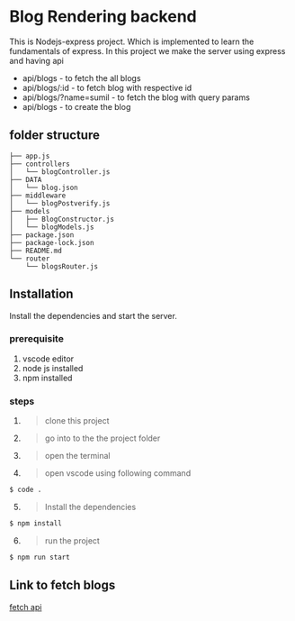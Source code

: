 # Blog Rendering backend

This is Nodejs-express project. Which is implemented to learn the fundamentals of express. In this project we make the server using express and having api

- api/blogs - to fetch the all blogs
- api/blogs/:id - to fetch blog with respective id
- api/blogs/?name=sumil - to fetch the blog with query params
- api/blogs - to create the blog

## folder structure

```
├── app.js
├── controllers
│   └── blogController.js
├── DATA
│   └── blog.json
├── middleware
│   └── blogPostverify.js
├── models
│   ├── BlogConstructor.js
│   └── blogModels.js
├── package.json
├── package-lock.json
├── README.md
└── router
    └── blogsRouter.js
```

## Installation

Install the dependencies and start the server.

### prerequisite

1. vscode editor
2. node js installed
3. npm installed

### steps

1. > clone this project
2. > go into to the the project folder
3. > open the terminal

4. > open vscode using following command

```sh
$ code .
```

5. > Install the dependencies

```sh
$ npm install

```

6. > run the project

```sh
$ npm run start
```

## Link to fetch blogs

[fetch api](https://blog-app-raweng.herokuapp.com/)
